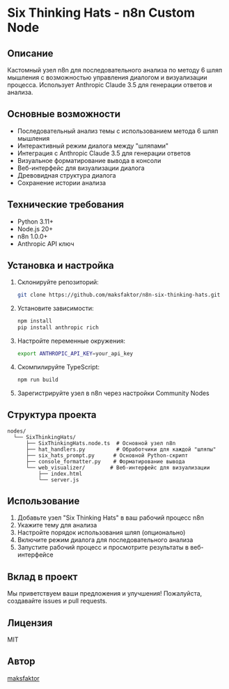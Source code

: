 # Six Thinking Hats - n8n Custom Node

## Описание
Кастомный узел n8n для последовательного анализа по методу 6 шляп мышления с возможностью управления диалогом и визуализации процесса. Использует Anthropic Claude 3.5 для генерации ответов и анализа.

## Основные возможности
- Последовательный анализ темы с использованием метода 6 шляп мышления
- Интерактивный режим диалога между "шляпами"
- Интеграция с Anthropic Claude 3.5 для генерации ответов
- Визуальное форматирование вывода в консоли
- Веб-интерфейс для визуализации диалога
- Древовидная структура диалога
- Сохранение истории анализа

## Технические требования
- Python 3.11+
- Node.js 20+
- n8n 1.0.0+
- Anthropic API ключ

## Установка и настройка
1. Склонируйте репозиторий:
   ```bash
   git clone https://github.com/maksfaktor/n8n-six-thinking-hats.git
   ```

2. Установите зависимости:
   ```bash
   npm install
   pip install anthropic rich
   ```

3. Настройте переменные окружения:
   ```bash
   export ANTHROPIC_API_KEY=your_api_key
   ```

4. Скомпилируйте TypeScript:
   ```bash
   npm run build
   ```

5. Зарегистрируйте узел в n8n через настройки Community Nodes

## Структура проекта
```
nodes/
  └── SixThinkingHats/
      ├── SixThinkingHats.node.ts  # Основной узел n8n
      ├── hat_handlers.py          # Обработчики для каждой "шляпы"
      ├── six_hats_prompt.py      # Основной Python-скрипт
      ├── console_formatter.py    # Форматирование вывода
      └── web_visualizer/        # Веб-интерфейс для визуализации
          ├── index.html
          └── server.js
```

## Использование
1. Добавьте узел "Six Thinking Hats" в ваш рабочий процесс n8n
2. Укажите тему для анализа
3. Настройте порядок использования шляп (опционально)
4. Включите режим диалога для последовательного анализа
5. Запустите рабочий процесс и просмотрите результаты в веб-интерфейсе

## Вклад в проект
Мы приветствуем ваши предложения и улучшения! Пожалуйста, создавайте issues и pull requests.

## Лицензия
MIT

## Автор
[maksfaktor](https://github.com/maksfaktor)